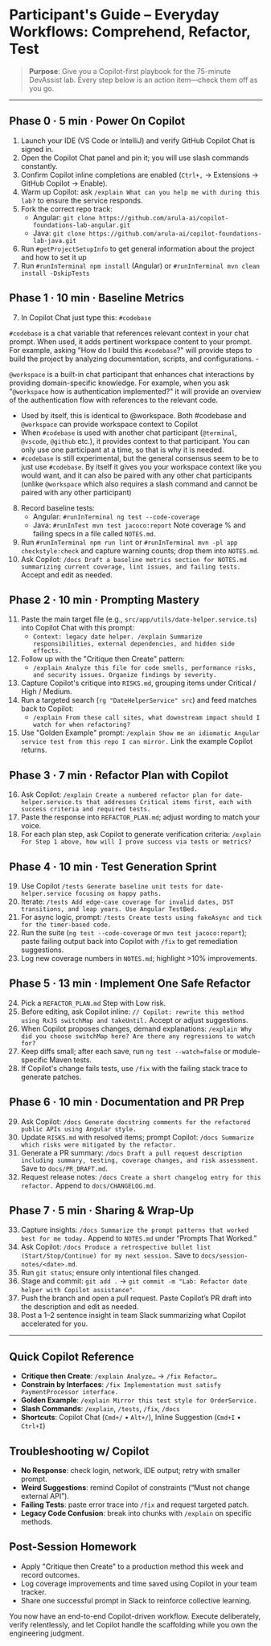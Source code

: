 # Participant's Guide – Everyday Workflows: Comprehend, Refactor, Test

> **Purpose**: Give you a Copilot-first playbook for the 75-minute DevAssist lab. Every step below is an action item—check them off as you go.

---

## Phase 0 · 5 min · Power On Copilot
1. Launch your IDE (VS Code or IntelliJ) and verify GitHub Copilot Chat is signed in.
2. Open the Copilot Chat panel and pin it; you will use slash commands constantly.
3. Confirm Copilot inline completions are enabled (`Ctrl+,` → Extensions → GitHub Copilot → Enable). 
4. Warm up Copilot: ask `/explain What can you help me with during this lab?` to ensure the service responds.
5. Fork the correct repo track:
   - Angular: `git clone https://github.com/arula-ai/copilot-foundations-lab-angular.git`
   - Java:    `git clone https://github.com/arula-ai/copilot-foundations-lab-java.git`
7. Run `#getProjectSetupInfo` to get general information about the project and how to set it up
6. Run `#runInTerminal npm install` (Angular) or `#runInTerminal mvn clean install -DskipTests`

## Phase 1 · 10 min · Baseline Metrics
7. In Copilot Chat just type this: `#codebase`

`#codebase` is a chat variable that references relevant context in your chat prompt. When used, it adds pertinent workspace content to your prompt. For example, asking "How do I build this `#codebase`?" will provide steps to build the project by analyzing documentation, scripts, and configurations. - 

`@workspace` is a built-in chat participant that enhances chat interactions by providing domain-specific knowledge. For example, when you ask "`@workspace` how is authentication implemented?" it will provide an overview of the authentication flow with references to the relevant code.

- Used by itself, this is identical to @workspace. Both #codebase and `@workspace` can provide workspace context to Copilot
- When `#codebase` is used with another chat participant (`@terminal`, `@vscode`, `@github` etc.), it provides context to that participant. You can only use one participant at a time, so that is why it is needed.
- `#codebase` is still experimental, but the general consensus seem to be to just use `#codebase`. By itself it gives you your workspace context like you would want, and it can also be paired with any other chat participants (unlike `@workspace` which also requires a slash command and cannot be paired with any other participant)

8. Record baseline tests:
   - Angular: `#runInTerminal ng test --code-coverage`
   - Java: `#runInTest mvn test jacoco:report`
   Note coverage % and failing specs in a file called `NOTES.md`.
9. Run `#runInTerminal npm run lint` or `#runInTerminal mvn -pl app checkstyle:check` and capture warning counts; drop them into `NOTES.md`.
10. Ask Copilot: `/docs Draft a baseline metrics section for NOTES.md summarizing current coverage, lint issues, and failing tests.` Accept and edit as needed.

## Phase 2 · 10 min · Prompting Mastery
11. Paste the main target file (e.g., `src/app/utils/date-helper.service.ts`) into Copilot Chat with this prompt:
    - `Context: legacy date helper.
       /explain Summarize responsibilities, external dependencies, and hidden side effects.`
12. Follow up with the "Critique then Create" pattern:
    - `/explain Analyze this file for code smells, performance risks, and security issues. Organize findings by severity.`
13. Capture Copilot's critique into `RISKS.md`, grouping items under Critical / High / Medium.
14. Run a targeted search (`rg "DateHelperService" src`) and feed matches back to Copilot:
    - `/explain From these call sites, what downstream impact should I watch for when refactoring?`
15. Use "Golden Example" prompt: `/explain Show me an idiomatic Angular service test from this repo I can mirror.` Link the example Copilot returns.

## Phase 3 · 7 min · Refactor Plan with Copilot
16. Ask Copilot: `/explain Create a numbered refactor plan for date-helper.service.ts that addresses Critical items first, each with success criteria and required tests.`
17. Paste the response into `REFACTOR_PLAN.md`; adjust wording to match your voice.
18. For each plan step, ask Copilot to generate verification criteria: `/explain For Step 1 above, how will I prove success via tests or metrics?`

## Phase 4 · 10 min · Test Generation Sprint
19. Use Copilot `/tests Generate baseline unit tests for date-helper.service focusing on happy paths.`
20. Iterate: `/tests Add edge-case coverage for invalid dates, DST transitions, and leap years. Use Angular TestBed.`
21. For async logic, prompt: `/tests Create tests using fakeAsync and tick for the timer-based code.`
22. Run the suite (`ng test --code-coverage` or `mvn test jacoco:report`); paste failing output back into Copilot with `/fix` to get remediation suggestions.
23. Log new coverage numbers in `NOTES.md`; highlight >10% improvements.

## Phase 5 · 13 min · Implement One Safe Refactor
24. Pick a `REFACTOR_PLAN.md` Step with Low risk.
25. Before editing, ask Copilot inline: `// Copilot: rewrite this method using RxJS switchMap and takeUntil.` Accept or adjust suggestions.
26. When Copilot proposes changes, demand explanations: `/explain Why did you choose switchMap here? Are there any regressions to watch for?`
27. Keep diffs small; after each save, run `ng test --watch=false` or module-specific Maven tests.
28. If Copilot's change fails tests, use `/fix` with the failing stack trace to generate patches.

## Phase 6 · 10 min · Documentation and PR Prep
29. Ask Copilot: `/docs Generate docstring comments for the refactored public APIs using Angular style.`
30. Update `RISKS.md` with resolved items; prompt Copilot: `/docs Summarize which risks were mitigated by the refactor.`
31. Generate a PR summary: `/docs Draft a pull request description including summary, testing, coverage changes, and risk assessment.` Save to `docs/PR_DRAFT.md`.
32. Request release notes: `/docs Create a short changelog entry for this refactor.` Append to `docs/CHANGELOG.md`.

## Phase 7 · 5 min · Sharing & Wrap-Up
33. Capture insights: `/docs Summarize the prompt patterns that worked best for me today.` Append to `NOTES.md` under “Prompts That Worked.”
34. Ask Copilot: `/docs Produce a retrospective bullet list (Start/Stop/Continue) for my next session.` Save to `docs/session-notes/<date>.md`.
35. Run `git status`; ensure only intentional files changed.
36. Stage and commit: `git add .` → `git commit -m "Lab: Refactor date helper with Copilot assistance"`.
37. Push the branch and open a pull request. Paste Copilot’s PR draft into the description and edit as needed.
38. Post a 1–2 sentence insight in team Slack summarizing what Copilot accelerated for you.

---

## Quick Copilot Reference
- **Critique then Create**: `/explain Analyze…` → `/fix Refactor…`
- **Constrain by Interfaces**: `/fix Implementation must satisfy PaymentProcessor interface.`
- **Golden Example**: `/explain Mirror this test style for OrderService.`
- **Slash Commands**: `/explain`, `/tests`, `/fix`, `/docs`
- **Shortcuts**: Copilot Chat (`Cmd+/` • `Alt+/`), Inline Suggestion (`Cmd+I` • `Ctrl+I`)

## Troubleshooting w/ Copilot
- **No Response**: check login, network, IDE output; retry with smaller prompt.
- **Weird Suggestions**: remind Copilot of constraints (“Must not change external API”).
- **Failing Tests**: paste error trace into `/fix` and request targeted patch.
- **Legacy Code Confusion**: break into chunks with `/explain` on specific methods.

## Post-Session Homework
- Apply "Critique then Create" to a production method this week and record outcomes.
- Log coverage improvements and time saved using Copilot in your team tracker.
- Share one successful prompt in Slack to reinforce collective learning.

You now have an end-to-end Copilot-driven workflow. Execute deliberately, verify relentlessly, and let Copilot handle the scaffolding while you own the engineering judgment.
